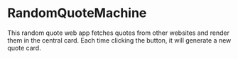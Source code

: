 # RandomQuoteMachine
This random quote web app fetches quotes from other websites and render them in the central card. Each time clicking the button, it will generate a new quote card.
